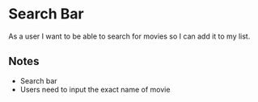 # Search Bar
As a user I want to be able to search for movies so I can add it to my list.

## Notes
- Search bar
- Users need to input the exact name of movie